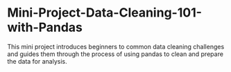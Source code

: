 # Mini-Project-Data-Cleaning-101-with-Pandas
This mini project introduces beginners to common data cleaning challenges and guides them through the process of using pandas to clean and prepare the data for analysis.
